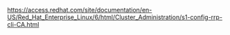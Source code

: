 https://access.redhat.com/site/documentation/en-US/Red_Hat_Enterprise_Linux/6/html/Cluster_Administration/s1-config-rrp-cli-CA.html
